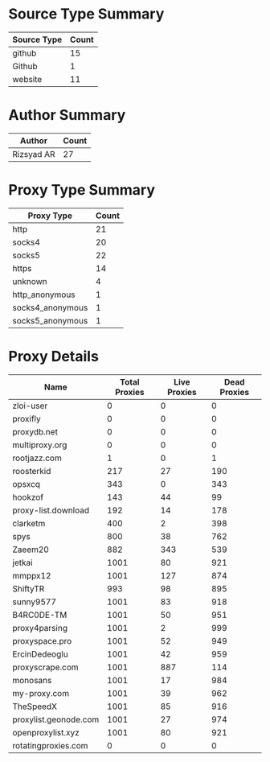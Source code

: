 # Source Type Summary

| Source Type | Count |
|-------------|-------|
| github | 15 |
| Github | 1 |
| website | 11 |


# Author Summary

| Author | Count |
|--------|-------|
| Rizsyad AR | 27 |


# Proxy Type Summary

| Proxy Type | Count |
|------------|-------|
| http | 21 |
| socks4 | 20 |
| socks5 | 22 |
| https | 14 |
| unknown | 4 |
| http_anonymous | 1 |
| socks4_anonymous | 1 |
| socks5_anonymous | 1 |


# Proxy Details

| Name | Total Proxies | Live Proxies | Dead Proxies |
|------|---------------|--------------|---------------|
| zloi-user | 0 | 0 | 0 |
| proxifly | 0 | 0 | 0 |
| proxydb.net | 0 | 0 | 0 |
| multiproxy.org | 0 | 0 | 0 |
| rootjazz.com | 1 | 0 | 1 |
| roosterkid | 217 | 27 | 190 |
| opsxcq | 343 | 0 | 343 |
| hookzof | 143 | 44 | 99 |
| proxy-list.download | 192 | 14 | 178 |
| clarketm | 400 | 2 | 398 |
| spys | 800 | 38 | 762 |
| Zaeem20 | 882 | 343 | 539 |
| jetkai | 1001 | 80 | 921 |
| mmppx12 | 1001 | 127 | 874 |
| ShiftyTR | 993 | 98 | 895 |
| sunny9577 | 1001 | 83 | 918 |
| B4RC0DE-TM | 1001 | 50 | 951 |
| proxy4parsing | 1001 | 2 | 999 |
| proxyspace.pro | 1001 | 52 | 949 |
| ErcinDedeoglu | 1001 | 42 | 959 |
| proxyscrape.com | 1001 | 887 | 114 |
| monosans | 1001 | 17 | 984 |
| my-proxy.com | 1001 | 39 | 962 |
| TheSpeedX | 1001 | 85 | 916 |
| proxylist.geonode.com | 1001 | 27 | 974 |
| openproxylist.xyz | 1001 | 80 | 921 |
| rotatingproxies.com | 0 | 0 | 0 |
